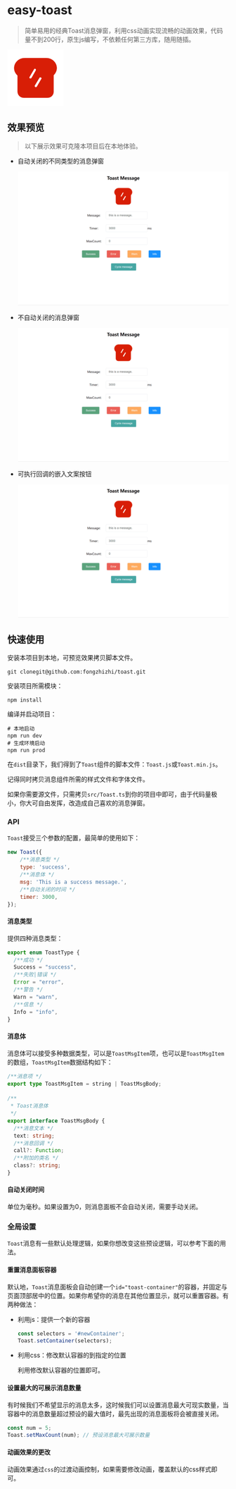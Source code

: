 # easy-toast

> 简单易用的经典Toast消息弹窗，利用css动画实现流畅的动画效果，代码量不到200行，原生js编写，不依赖任何第三方库，随用随插。

![logo](src/assets/logo.png)

##  效果预览

> 以下展示效果可克隆本项目后在本地体验。

+ 自动关闭的不同类型的消息弹窗

  ![](./images/toast_demo1.gif)

+ 不自动关闭的消息弹窗

  ![](./images/toast_demo2.gif)

+ 可执行回调的嵌入文案按钮

  ![](./images/toast_demo3.gif)

## 快速使用

安装本项目到本地，可预览效果拷贝脚本文件。

```shell
git clonegit@github.com:fongzhizhi/toast.git
```

安装项目所需模块：

```shell
npm install
```

编译并启动项目：

```shell
# 本地启动
npm run dev
# 生成环境启动
npm run prod
```

在`dist`目录下，我们得到了`Toast`组件的脚本文件：`Toast.js`或`Toast.min.js`。

记得同时拷贝消息组件所需的样式文件和字体文件。

如果你需要源文件，只需拷贝`src/Toast.ts`到你的项目中即可，由于代码量极小，你大可自由发挥，改造成自己喜欢的消息弹窗。

### API

`Toast`接受三个参数的配置，最简单的使用如下：

```js
new Toast({
    /**消息类型 */
    type: 'success',
    /**消息体 */
    msg: 'This is a success message.',
    /**自动关闭的时间 */
    timer: 3000,
});
```

#### 消息类型

提供四种消息类型：

```ts
export enum ToastType {
  /**成功 */
  Success = "success",
  /**失败|错误 */
  Error = "error",
  /**警告 */
  Warn = "warn",
  /**信息 */
  Info = "info",
}
```

#### 消息体

消息体可以接受多种数据类型，可以是`ToastMsgItem`项，也可以是`ToastMsgItem`的数组，`ToastMsgItem`数据结构如下：

```ts
/**消息项 */
export type ToastMsgItem = string | ToastMsgBody;

/**
 * Toast消息体
 */
export interface ToastMsgBody {
  /**消息文本 */
  text: string;
  /**消息回调 */
  call?: Function;
  /**附加的类名 */
  class?: string;
}
```

#### 自动关闭时间

单位为毫秒。如果设置为0，则消息面板不会自动关闭，需要手动关闭。

### 全局设置

`Toast`消息有一些默认处理逻辑，如果你想改变这些预设逻辑，可以参考下面的用法。

#### 重置消息面板容器

默认地，`Toast`消息面板会自动创建一个`id="toast-container"`的容器，并固定与页面顶部居中的位置。如果你希望你的消息在其他位置显示，就可以重置容器。有两种做法：

+ 利用js：提供一个新的容器

  ```js
  const selectors = '#newContainer';
  Toast.setContainer(selectors);
  ```

+ 利用css：修改默认容器的到指定的位置

  利用修改默认容器的位置即可。

#### 设置最大的可展示消息数量

有时候我们不希望显示的消息太多，这时候我们可以设置消息最大可现实数量，当容器中的消息数量超过预设的最大值时，最先出现的消息面板将会被直接关闭。

```js
const num = 5;
Toast.setMaxCount(num); // 预设消息最大可展示数量
```

#### 动画效果的更改

动画效果通过`css`的过渡动画控制，如果需要修改动画，覆盖默认的css样式即可。
